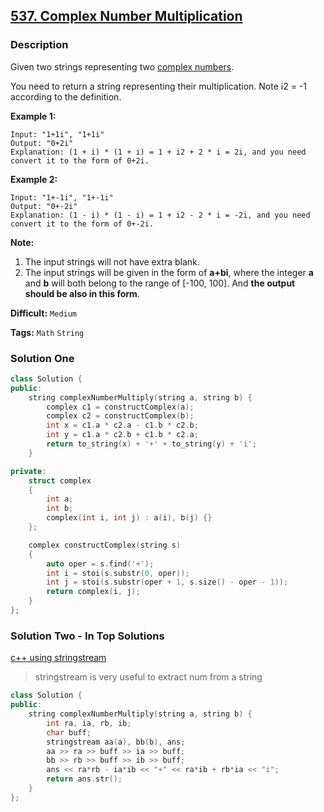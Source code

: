 ## [537. Complex Number Multiplication](https://leetcode.com/problems/complex-number-multiplication/description/)

### Description

Given two strings representing two [complex numbers](https://en.wikipedia.org/wiki/Complex_number).

You need to return a string representing their multiplication. Note i2 = -1 according to the definition.

**Example 1:**

```
Input: "1+1i", "1+1i"
Output: "0+2i"
Explanation: (1 + i) * (1 + i) = 1 + i2 + 2 * i = 2i, and you need convert it to the form of 0+2i.

```

**Example 2:**

```
Input: "1+-1i", "1+-1i"
Output: "0+-2i"
Explanation: (1 - i) * (1 - i) = 1 + i2 - 2 * i = -2i, and you need convert it to the form of 0+-2i.
```

**Note:**

1. The input strings will not have extra blank.
2. The input strings will be given in the form of **a+bi**, where the integer **a** and **b** will both belong to the range of [-100, 100]. And **the output should be also in this form**.



**Difficult:** `Medium`

**Tags:** `Math` `String`



### Solution One

```c++
class Solution {
public:
    string complexNumberMultiply(string a, string b) {
        complex c1 = constructComplex(a);
        complex c2 = constructComplex(b);
        int x = c1.a * c2.a - c1.b * c2.b;
        int y = c1.a * c2.b + c1.b * c2.a;
        return to_string(x) + '+' + to_string(y) + 'i';
    }

private: 
    struct complex
    {
        int a;
        int b;
        complex(int i, int j) : a(i), b(j) {}
    };

    complex constructComplex(string s)
    {
        auto oper = s.find('+');
        int i = stoi(s.substr(0, oper));
        int j = stoi(s.substr(oper + 1, s.size() - oper - 1));
        return complex(i, j);
    }
};
```



### Solution Two - In Top Solutions

[c++ using stringstream](https://discuss.leetcode.com/topic/84382/c-using-stringstream)

> stringstream is very useful to extract num from a string

```c++
class Solution {
public:
    string complexNumberMultiply(string a, string b) {
        int ra, ia, rb, ib;
        char buff;
        stringstream aa(a), bb(b), ans;
        aa >> ra >> buff >> ia >> buff;
        bb >> rb >> buff >> ib >> buff;
        ans << ra*rb - ia*ib << "+" << ra*ib + rb*ia << "i";
        return ans.str();
    }
};
```

